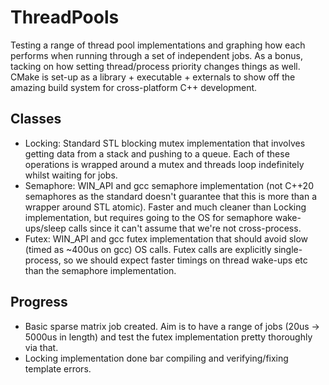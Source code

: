 # ThreadPools

Testing a range of thread pool implementations and graphing how each performs when running through a set of independent jobs. As a bonus, tacking on how setting thread/process priority changes things as well. CMake is set-up as a library + executable + externals to show off the amazing build system for cross-platform C++ development.

## Classes
* Locking: Standard STL blocking mutex implementation that involves getting data from a stack and pushing to a queue. Each of these operations is wrapped around a mutex and threads loop indefinitely whilst waiting for jobs.
* Semaphore: WIN_API and gcc semaphore implementation (not C++20 semaphores as the standard doesn't guarantee that this is more than a wrapper around STL atomic). Faster and much cleaner than Locking implementation, but requires going to the OS for semaphore wake-ups/sleep calls since it can't assume that we're not cross-process.
* Futex: WIN_API and gcc futex implementation that should avoid slow (timed as ~400us on gcc) OS calls. Futex calls are explicitly single-process, so we should expect faster timings on thread wake-ups etc than the semaphore implementation.

## Progress
* Basic sparse matrix job created. Aim is to have a range of jobs (20us -> 5000us in length) and test the futex implementation pretty thoroughly via that.
* Locking implementation done bar compiling and verifying/fixing template errors.
